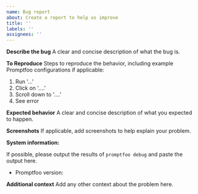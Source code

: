 ```yaml
---
name: Bug report
about: Create a report to help us improve
title: ''
labels: ''
assignees: ''
---
```


**Describe the bug**
A clear and concise description of what the bug is.

**To Reproduce**
Steps to reproduce the behavior, including example Promptfoo configurations if applicable:

1. Run '...'
2. Click on '....'
3. Scroll down to '....'
4. See error

**Expected behavior**
A clear and concise description of what you expected to happen.

**Screenshots**
If applicable, add screenshots to help explain your problem.

**System information:**

If possible, please output the results of `promptfoo debug` and paste the output here.

- Promptfoo version:

**Additional context**
Add any other context about the problem here.
